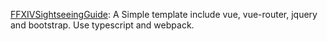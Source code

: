 [FFXIVSightseeingGuide](https://zyzsdy.github.io/FFXIVSightseeingGuide/#/): A Simple template include vue, vue-router, jquery and bootstrap. Use typescript and webpack.